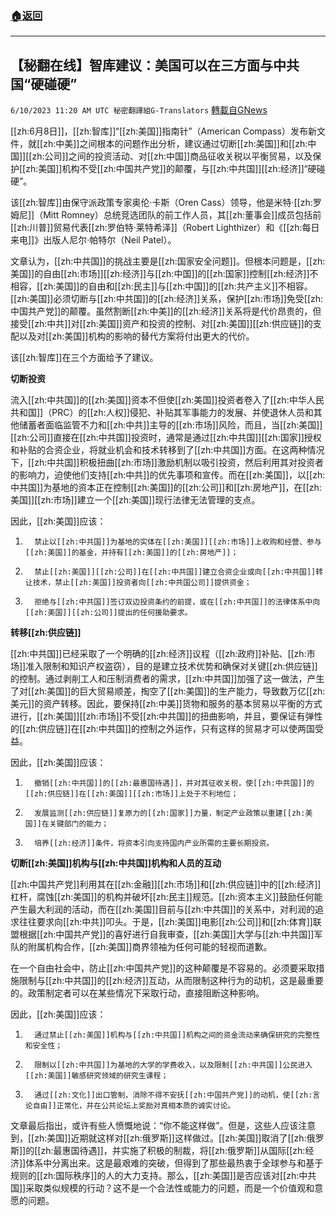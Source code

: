 ###  [:house:返回](README.md)
---


## 【秘翻在线】智库建议：美国可以在三方面与中共国“硬碰硬”
`6/10/2023 11:20 AM UTC 秘密翻譯組G-Translators` [轉載自GNews](https://gnews.org/articles/1373946)

[[zh:6月8日]]，[[zh:智库]]“[[zh:美国]]指南针”（American Compass）发布新文件，就[[zh:中美]]之间根本的问题作出分析，建议通过切断[[zh:美国]]和[[zh:中国]][[zh:公司]]之间的投资活动、对[[zh:中国]]商品征收关税以平衡贸易，以及保护[[zh:美国]]机构不受[[zh:中国共产党]]的颠覆，与[[zh:中共国]][[zh:经济]]“硬碰硬”。

该[[zh:智库]]由保守派政策专家奥伦·卡斯（Oren Cass）领导，他是米特·[[zh:罗姆尼]]（Mitt Romney）总统竞选团队的前工作人员，其[[zh:董事会]]成员包括前[[zh:川普]]贸易代表[[zh:罗伯特·莱特希泽]]（Robert Lighthizer）和《[[zh:每日来电]]》出版人尼尔·帕特尔（Neil Patel）。

文章认为，[[zh:中共国]]的挑战主要是[[zh:国家安全问题]]。但根本问题是，[[zh:美国]]的自由[[zh:市场]][[zh:经济]]与[[zh:中国]]的[[zh:国家]]控制[[zh:经济]]不相容，[[zh:美国]]的自由和[[zh:民主]]与[[zh:中国]]的[[zh:共产主义]]不相容。[[zh:美国]]必须切断与[[zh:中共国]]的[[zh:经济]]关系，保护[[zh:市场]]免受[[zh:中国共产党]]的颠覆。虽然割断[[zh:中美]]的[[zh:经济]]关系将是代价昂贵的，但接受[[zh:中共]]对[[zh:美国]]资产和投资的控制、对[[zh:美国]][[zh:供应链]]的支配以及对[[zh:美国]]机构的影响的替代方案将付出更大的代价。

该[[zh:智库]]在三个方面给予了建议。

**切断投资**

流入[[zh:中共国]]的[[zh:美国]]资本不但使[[zh:美国]]投资者卷入了[[zh:中华人民共和国]]（PRC）的[[zh:人权]]侵犯、补贴其军事能力的发展、并使退休人员和其他储蓄者面临监管不力和[[zh:中共]]主导的[[zh:市场]]风险，而且，当[[zh:美国]][[zh:公司]]直接在[[zh:中共国]]投资时，通常是通过[[zh:中共国]][[zh:国家]]授权和补贴的合资企业，将就业机会和技术转移到了[[zh:中共国]]方面。在这两种情况下，[[zh:中共国]]积极扭曲[[zh:市场]]激励机制以吸引投资，然后利用其对投资者的影响力，迫使他们支持[[zh:中共]]的优先事项和宣传。而在[[zh:美国]]，以[[zh:中共国]]为基地的资本正在控制[[zh:美国]]的[[zh:公司]]和[[zh:房地产]]，在[[zh:美国]][[zh:市场]]建立一个[[zh:美国]]现行法律无法管理的支点。

因此，[[zh:美国]]应该：

1.       禁止以[[zh:中共国]]为基地的实体在[[zh:美国]][[zh:市场]]上收购和经营、参与[[zh:美国]]的基金，并持有[[zh:美国]]的[[zh:房地产]]；

2.       禁止[[zh:美国]][[zh:公司]]在[[zh:中共国]]建立合资企业或向[[zh:中共国]]转让技术，禁止[[zh:美国]]投资者向[[zh:中共国公司]]提供资金；

3.       拒绝与[[zh:中共国]]签订双边投资条约的前提，或在[[zh:中共国]]的法律体系中向[[zh:美国]][[zh:公司]]提出的任何援助要求。

**转移[[zh:供应链]]**

[[zh:中共国]]已经采取了一个明确的[[zh:经济]]议程（[[zh:政府]]补贴、[[zh:市场]]准入限制和知识产权盗窃），目的是建立技术优势和确保对关键[[zh:供应链]]的控制。通过剥削工人和压制消费者的需求，[[zh:中共国]]加强了这一做法，产生了对[[zh:美国]]的巨大贸易顺差，掏空了[[zh:美国]]的生产能力，导致数万亿[[zh:美元]]的资产转移。因此，要保持[[zh:中美]]货物和服务的基本贸易以平衡的方式进行，[[zh:美国]][[zh:市场]]不受[[zh:中共国]]的扭曲影响，并且，要保证有弹性的[[zh:供应链]]在[[zh:中共国]]的控制之外运作，只有这样的贸易才可以使两国受益。

因此，[[zh:美国]]应该：

1.       撤销[[zh:中共国]]的[[zh:最惠国待遇]]，并对其征收关税，使[[zh:中共国]]的[[zh:供应链]]在[[zh:美国]][[zh:市场]]上处于不利地位；

2.       发展监测[[zh:供应链]]复原力的[[zh:国家]]力量，制定产业政策以重建[[zh:美国]]在关键部门的能力；

3.       培养[[zh:经济]]条件，将资本引向支持国内产业所需的主要长期投资。

**切断[[zh:美国]]机构与[[zh:中共国]]机构和人员的互动**

[[zh:中国共产党]]利用其在[[zh:金融]][[zh:市场]]和[[zh:供应链]]中的[[zh:经济]]杠杆，腐蚀[[zh:美国]]的机构并破坏[[zh:民主]]规范。[[zh:资本主义]]鼓励任何能产生最大利润的活动，而在[[zh:美国]]目前与[[zh:中共国]]的关系中，对利润的追求往往要求向[[zh:中共]]叩头。于是，[[zh:美国]]电影[[zh:公司]]和[[zh:体育]]联盟根据[[zh:中国共产党]]的喜好进行自我审查，[[zh:美国]]大学与[[zh:中共国]]军队的附属机构合作，[[zh:美国]]商界领袖为任何可能的轻视而道歉。

在一个自由社会中，防止[[zh:中国共产党]]的这种颠覆是不容易的。必须要采取措施限制与[[zh:中共国]]的[[zh:经济]]互动，从而限制这种行为的动机，这是最重要的。政策制定者可以在某些情况下采取行动，直接阻断这种影响。

因此，[[zh:美国]]应该：

1.       通过禁止[[zh:美国]]机构与[[zh:中共国]]机构之间的资金流动来确保研究的完整性和安全性；

2.       限制以[[zh:中共国]]为基地的大学的学费收入，以及限制[[zh:中共国]]公民进入[[zh:美国]]敏感研究领域的研究生课程；

3.       通过[[zh:文化]]出口管制，消除不得不安抚[[zh:中国共产党]]的动机，使[[zh:言论自由]]正常化，并在公共论坛上奖励对真相本质的诚实讨论。

文章最后指出，或许有些人愤慨地说：“你不能这样做”。但是，这些人应该注意到，[[zh:美国]]近期就这样对[[zh:俄罗斯]]这样做过。[[zh:美国]]取消了[[zh:俄罗斯]]的[[zh:最惠国待遇]]，并实施了积极的制裁，将[[zh:俄罗斯]]从国际[[zh:经济]]体系中分离出来。这是最艰难的突破，但得到了那些最热衷于全球参与和基于规则的[[zh:国际秩序]]的人的大力支持。那么，[[zh:美国]]是否应该对[[zh:中共国]]采取类似规模的行动？这不是一个合法性或能力的问题，而是一个价值观和意愿的问题。
